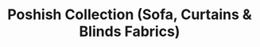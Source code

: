 ---
title: "Poshish Collection (Sofa, Curtains & Blinds Fabrics)"
url: /karachi/poshish-collection-sofa-curtains-and-blinds-fabrics/
shop: shop
---